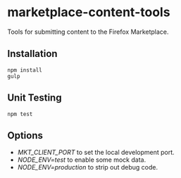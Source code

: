 # marketplace-content-tools

Tools for submitting content to the Firefox Marketplace.

## Installation

    npm install
    gulp

## Unit Testing

    npm test

## Options

- *MKT_CLIENT_PORT* to set the local development port.
- *NODE_ENV=test* to enable some mock data.
- *NODE_ENV=production* to strip out debug code.
